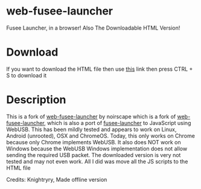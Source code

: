 # web-fusee-launcher
Fusee Launcher, in a browser! Also The Downloadable HTML Version!

# Download
If you want to download the HTML file then use [this](https://raw.githubusercontent.com/KnightryryV2/web-fusee-launcher-into-one-html/master/Offline/index.html) link then press CTRL + S to download it

# Description
This is a fork of [web-fusee-launcher](https://github.com/noirscape/web-fusee-launcher) by noirscape which is a fork of [web-fusee-launcher](https://github.com/atlas44/web-fusee-launcher), which is also a port of [fusee-launcher](https://github.com/reswitched/fusee-launcher) to JavaScript using WebUSB. This has been mildly tested and appears to work on Linux, Android (unrooted), OSX and ChromeOS. Today, this only works on Chrome because only Chrome implements WebUSB. It also does NOT work on Windows because the WebUSB Windows implementation does not allow sending the required USB packet. The downloaded version is very not tested and may not even work. All I did was move all the JS scripts to the HTML file

Credits:
Knightryry, Made offline version
